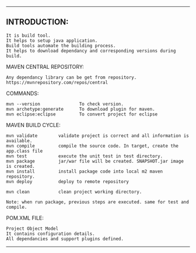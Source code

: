 ---------------------------------------------------------------------------------------------------------
INTRODUCTION:
---------------------------------------------------------------------------------------------------------

    It is build tool.
    It helps to setup java application.
    Build tools automate the building process.
    It helps to download dependancy and corresponding versions during build. 

MAVEN CENTRAL REPOSITORY: 

    Any dependancy library can be get from repository.
    https://mvnrepository.com/repos/central

COMMANDS: 

    mvn --version               To check version.
    mvn archetype:generate      To download plugin for maven.
    mvn eclipse:eclipse         To convert project for eclipse 

MAVEN BUILD CYCLE: 

    mvn validate        validate project is correct and all information is available.
    mvn compile         compile the source code. In target, create the app.class file
    mvn test            execute the unit test in test directory.
    mvn package         jar/war file will be created. SNAPSHOT.jar image is created. 
    mvn install         install package code into local m2 maven repository. 
    mvn deploy          deploy to remote repository

    mvn clean           clean project working directory.

    Note: when run package, previous steps are executed. same for test and compile. 

POM.XML FILE: 

    Project Object Model
    It contains configuration details.
    All dependancies and support plugins defined.
    
---------------------------------------------------------------------------------------------------------

